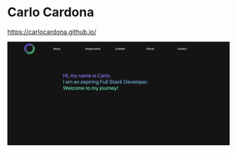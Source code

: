# Carlo Cardona

https://carlocardona.github.io/

<img src="https://github.com/carlocardona/carlocardona.github.io/blob/master/Assets/ver1HomePage.png">
